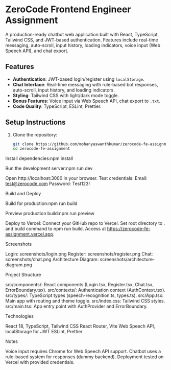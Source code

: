 # ZeroCode Frontend Engineer Assignment

A production-ready chatbot web application built with React, TypeScript, Tailwind CSS, and JWT-based authentication. Features include real-time messaging, auto-scroll, input history, loading indicators, voice input (Web Speech API), and chat export.

## Features
- **Authentication**: JWT-based login/register using `localStorage`.
- **Chat Interface**: Real-time messaging with rule-based bot responses, auto-scroll, input history, and loading indicators.
- **Styling**: Tailwind CSS with light/dark mode toggle.
- **Bonus Features**: Voice input via Web Speech API, chat export to `.txt`.
- **Code Quality**: TypeScript, ESLint, Prettier.

## Setup Instructions
1. Clone the repository:
   ```bash
   git clone https://github.com/mohanyaswanthkumar/zerocode-fe-assignment
   cd zerocode-fe-assignment


Install dependencies:npm install


Run the development server:npm run dev


Open http://localhost:3000 in your browser.
Test credentials:
Email: test@zerocode.com
Password: Test123!



Build and Deploy

Build for production:npm run build


Preview production build:npm run preview


Deploy to Vercel:
Connect your GitHub repo to Vercel.
Set root directory to . and build command to npm run build.
Access at https://zerocode-fe-assignment.vercel.app.



Screenshots

Login: screenshots/login.png
Register: screenshots/register.png
Chat: screenshots/chat.png
Architecture Diagram: screenshots/architecture-diagram.png

Project Structure

src/components/: React components (Login.tsx, Register.tsx, Chat.tsx, ErrorBoundary.tsx).
src/contexts/: Authentication context (AuthContext.tsx).
src/types/: TypeScript types (speech-recognition.ts, types.ts).
src/App.tsx: Main app with routing and theme toggle.
src/index.css: Tailwind CSS styles.
src/main.tsx: App entry point with AuthProvider and ErrorBoundary.

Technologies

React 18, TypeScript, Tailwind CSS
React Router, Vite
Web Speech API, localStorage for JWT
ESLint, Prettier

Notes

Voice input requires Chrome for Web Speech API support.
Chatbot uses a rule-based system for responses (dummy backend).
Deployment tested on Vercel with provided credentials.

